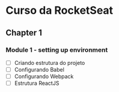 # Curso da RocketSeat

## Chapter 1

  ### Module 1 - setting up environment

 - [ ] Criando estrutura do projeto
 - [ ] Configurando Babel
 - [ ] Configurando Webpack
 - [ ] Estrutura ReactJS